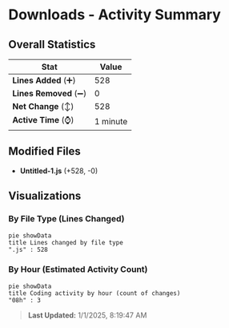 # Downloads - Activity Summary 

## Overall Statistics

| Stat                   | Value                                                             |
| ---------------------- | ----------------------------------------------------------------- |
| **Lines Added** (➕)   | 528                                          |
| **Lines Removed** (➖) | 0                                        |
| **Net Change** (↕)    | 528                |
| **Active Time** (⌚)   | 1 minute |


## Modified Files
- **Untitled-1.js** (+528, -0)

## Visualizations

### By File Type (Lines Changed)

```mermaid
pie showData
title Lines changed by file type
".js" : 528
```

### By Hour (Estimated Activity Count)

```mermaid
pie showData
title Coding activity by hour (count of changes)
"08h" : 3
```


> **Last Updated:** 1/1/2025, 8:19:47 AM